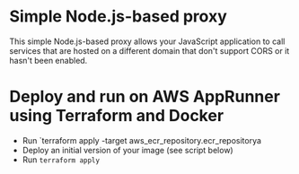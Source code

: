 # Simple Node.js-based proxy

This simple Node.js-based proxy allows your JavaScript application to call services that are hosted on a different domain that don't support CORS or it hasn't been enabled.

# Deploy and run on AWS AppRunner using Terraform and Docker

* Run `terraform apply -target aws_ecr_repository.ecr_repositorya
* Deploy an initial version of your image (see script below)
* Run `terraform apply`

